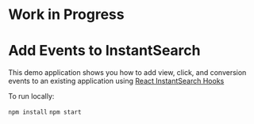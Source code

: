 # **Work in Progress**
# Add Events to InstantSearch

This demo application shows you how to add view, click, and conversion events to an existing application using [React InstantSearch Hooks](https://www.algolia.com/doc/guides/building-search-ui/what-is-instantsearch/react-hooks/)

To run locally:

`npm install`
`npm start`

